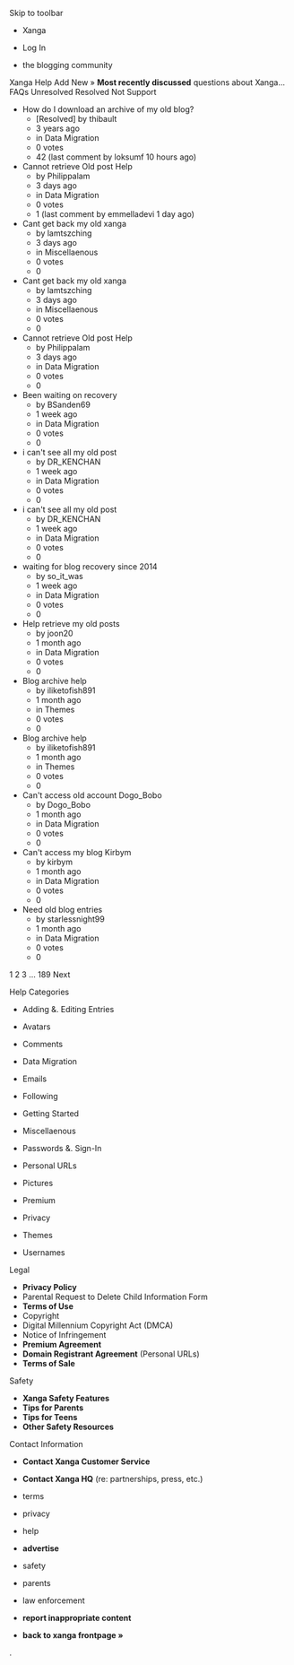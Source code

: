 Skip to toolbar

*   Xanga

*   Log In

*   the blogging community

Xanga Help Add New » **Most recently discussed** questions about Xanga… FAQs Unresolved Resolved Not Support

*   How do I download an archive of my old blog?
    *   \[Resolved\] by thibault
    *   3 years ago
    *   in Data Migration
    *   0 votes
    *   42 (last comment by loksumf 10 hours ago)
*   Cannot retrieve Old post Help
    *   by Philippalam
    *   3 days ago
    *   in Data Migration
    *   0 votes
    *   1 (last comment by emmelladevi 1 day ago)
*   Cant get back my old xanga
    *   by lamtszching
    *   3 days ago
    *   in Miscellaenous
    *   0 votes
    *   0
*   Cant get back my old xanga
    *   by lamtszching
    *   3 days ago
    *   in Miscellaenous
    *   0 votes
    *   0
*   Cannot retrieve Old post Help
    *   by Philippalam
    *   3 days ago
    *   in Data Migration
    *   0 votes
    *   0
*   Been waiting on recovery
    *   by BSanden69
    *   1 week ago
    *   in Data Migration
    *   0 votes
    *   0
*   i can't see all my old post
    *   by DR\_KENCHAN
    *   1 week ago
    *   in Data Migration
    *   0 votes
    *   0
*   i can't see all my old post
    *   by DR\_KENCHAN
    *   1 week ago
    *   in Data Migration
    *   0 votes
    *   0
*   waiting for blog recovery since 2014
    *   by so\_it\_was
    *   1 week ago
    *   in Data Migration
    *   0 votes
    *   0
*   Help retrieve my old posts
    *   by joon20
    *   1 month ago
    *   in Data Migration
    *   0 votes
    *   0
*   Blog archive help
    *   by iliketofish891
    *   1 month ago
    *   in Themes
    *   0 votes
    *   0
*   Blog archive help
    *   by iliketofish891
    *   1 month ago
    *   in Themes
    *   0 votes
    *   0
*   Can't access old account Dogo\_Bobo
    *   by Dogo\_Bobo
    *   1 month ago
    *   in Data Migration
    *   0 votes
    *   0
*   Can't access my blog Kirbym
    *   by kirbym
    *   1 month ago
    *   in Data Migration
    *   0 votes
    *   0
*   Need old blog entries
    *   by starlessnight99
    *   1 month ago
    *   in Data Migration
    *   0 votes
    *   0

1 2 3 ... 189 Next

Help Categories

*   Adding &. Editing Entries
*   Avatars
*   Comments
*   Data Migration
*   Emails
*   Following
*   Getting Started
*   Miscellaenous

*   Passwords &. Sign-In
*   Personal URLs
*   Pictures
*   Premium
*   Privacy
*   Themes
*   Usernames

Legal

*   **Privacy Policy**
*   Parental Request to Delete Child Information Form
*   **Terms of Use**
*   Copyright
*   Digital Millennium Copyright Act (DMCA)
*   Notice of Infringement
*   **Premium Agreement**
*   **Domain Registrant Agreement** (Personal URLs)
*   **Terms of Sale**

Safety

*   **Xanga Safety Features**
*   **Tips for Parents**
*   **Tips for Teens**
*   **Other Safety Resources**

Contact Information

*   **Contact Xanga Customer Service**
*   **Contact Xanga HQ** (re: partnerships, press, etc.)

*   terms
*   privacy
*   help
*   **advertise**

*   safety
*   parents
*   law enforcement
*   **report inappropriate content**

*   **back to xanga frontpage »**

<img src="http://pixel.quantserve.com/pixel/p-87h-iNOVooym2.gif" style="display: none" height="1" width="1" alt="Quantcast"/>.